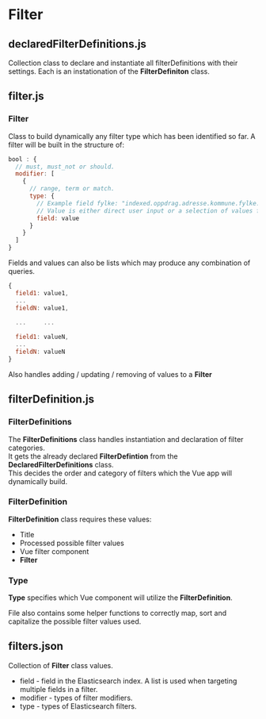 # Filter

## declaredFilterDefinitions.js

Collection class to declare and instantiate all filterDefinitions with their settings.
Each is an instationation of the **FilterDefiniton** class. 

## filter.js

### Filter
Class to build dynamically any filter type which has been identified so far. 
A filter will be built in the structure of:
```javascript
bool : {
  // must, must_not or should.
  modifier: [
    {
      // range, term or match.
      type: {
        // Example field fylke: "indexed.oppdrag.adresse.kommune.fylke.fylkenavn.not_analyzed".
        // Value is either direct user input or a selection of values from possible ones.
        field: value
      }
    }
  ]
}
```

Fields and values can also be lists which may produce any combination of queries.
```javascript
{
  field1: value1,
  ...
  fieldN: value1,
  
  ...     ...

  field1: valueN,
  ...
  fieldN: valueN
}
```
Also handles adding / updating / removing of values to a **Filter**

## filterDefinition.js

### FilterDefinitions
The **FilterDefinitions** class handles instantiation and declaration of filter categories.  
It gets the already declared **FilterDefintion** from the **DeclaredFilterDefinitions** class.  
This decides the order and category of filters which the Vue app will dynamically build. 

### FilterDefinition
**FilterDefinition** class requires these values:
* Title
* Processed possible filter values 
* Vue filter component
* **Filter**

### Type
**Type** specifies which Vue component will utilize the **FilterDefinition**.

File also contains some helper functions to correctly map, sort and capitalize the possible filter values used.

## filters.json

Collection of **Filter** class values.

* field - field in the Elasticsearch index. A list is used when targeting multiple fields in a filter.
* modifier - types of filter modifiers.
* type - types of Elasticsearch filters.
